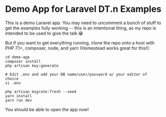 # Demo App for Laravel DT.n Examples
This is a demo Laravel app. You may need to uncomment a bunch of stuff to get the examples fully working -- this is an intentional thing, as my repo is intended to be used to give the talk :grin:

But if you want to get everything running, clone the repo onto a host with PHP 7.1+, composer, node, and yarn (Homestead works great for this!):

```
cd demo-app
composer install
php artisan key:generate

# Edit .env and add your DB name/user/password w/ your editor of choice
vi .env

php artisan migrate:fresh --seed
yarn install
yarn run dev
```

You should be able to open the app now!

